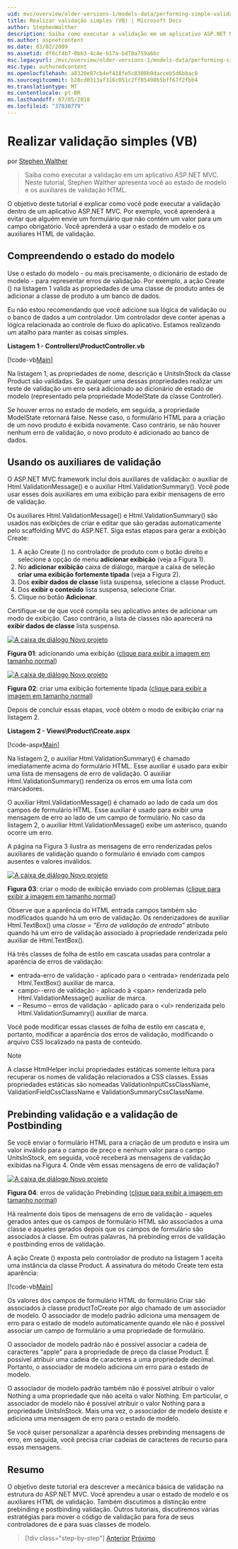 ```yaml
---
uid: mvc/overview/older-versions-1/models-data/performing-simple-validation-vb
title: Realizar validação simples (VB) | Microsoft Docs
author: StephenWalther
description: Saiba como executar a validação em um aplicativo ASP.NET MVC. Neste tutorial, Stephen Walther apresenta você ao estado de modelo e o auxiliar de validação HTML...
ms.author: aspnetcontent
ms.date: 03/02/2009
ms.assetid: df6cf4b7-0bb3-4c4e-b17a-bd78a759a6bc
msc.legacyurl: /mvc/overview/older-versions-1/models-data/performing-simple-validation-vb
msc.type: authoredcontent
ms.openlocfilehash: a8320e87cb4ef418fe5c8308b9dacceb5d6bbac8
ms.sourcegitcommit: b28cd0313af316c051c2ff8549865bff67f2fbb4
ms.translationtype: MT
ms.contentlocale: pt-BR
ms.lasthandoff: 07/05/2018
ms.locfileid: "37830779"
---
```

<a name="performing-simple-validation-vb"></a>Realizar validação simples (VB)
====================
por [Stephen Walther](https://github.com/StephenWalther)

> Saiba como executar a validação em um aplicativo ASP.NET MVC. Neste tutorial, Stephen Walther apresenta você ao estado de modelo e os auxiliares de validação HTML.


O objetivo deste tutorial é explicar como você pode executar a validação dentro de um aplicativo ASP.NET MVC. Por exemplo, você aprenderá a evitar que alguém envie um formulário que não contém um valor para um campo obrigatório. Você aprenderá a usar o estado de modelo e os auxiliares HTML de validação.

## <a name="understanding-model-state"></a>Compreendendo o estado do modelo

Use o estado do modelo - ou mais precisamente, o dicionário de estado de modelo - para representar erros de validação. Por exemplo, a ação Create () na listagem 1 valida as propriedades de uma classe de produto antes de adicionar a classe de produto a um banco de dados.


Eu não estou recomendando que você adicione sua lógica de validação ou o banco de dados a um controlador. Um controlador deve conter apenas a lógica relacionada ao controle de fluxo do aplicativo. Estamos realizando um atalho para manter as coisas simples.


**Listagem 1 - Controllers\ProductController.vb**

[!code-vb[Main](performing-simple-validation-vb/samples/sample1.vb)]

Na listagem 1, as propriedades de nome, descrição e UnitsInStock da classe Product são validadas. Se qualquer uma dessas propriedades realizar um teste de validação um erro será adicionado ao dicionário de estado de modelo (representado pela propriedade ModelState da classe Controller).

Se houver erros no estado de modelo, em seguida, a propriedade ModelState retornará false. Nesse caso, o formulário HTML para a criação de um novo produto é exibida novamente. Caso contrário, se não houver nenhum erro de validação, o novo produto é adicionado ao banco de dados.

## <a name="using-the-validation-helpers"></a>Usando os auxiliares de validação

O ASP.NET MVC framework inclui dois auxiliares de validação: o auxiliar de Html.ValidationMessage() e o auxiliar Html.ValidationSummary(). Você pode usar esses dois auxiliares em uma exibição para exibir mensagens de erro de validação.

Os auxiliares Html.ValidationMessage() e Html.ValidationSummary() são usados nas exibições de criar e editar que são geradas automaticamente pelo scaffolding MVC do ASP.NET. Siga estas etapas para gerar a exibição Create:

1. A ação Create () no controlador de produto com o botão direito e selecione a opção de menu **adicionar exibição** (veja a Figura 1).
2. No **adicionar exibição** caixa de diálogo, marque a caixa de seleção **criar uma exibição fortemente tipada** (veja a Figura 2).
3. Dos **exibir dados de classe** lista suspensa, selecione a classe Product.
4. Dos **exibir o conteúdo** lista suspensa, selecione Criar.
5. Clique no botão **Adicionar**.


Certifique-se de que você compila seu aplicativo antes de adicionar um modo de exibição. Caso contrário, a lista de classes não aparecerá na **exibir dados de classe** lista suspensa.


[![A caixa de diálogo Novo projeto](performing-simple-validation-vb/_static/image1.jpg)](performing-simple-validation-vb/_static/image1.png)

**Figura 01**: adicionando uma exibição ([clique para exibir a imagem em tamanho normal](performing-simple-validation-vb/_static/image2.png))


[![A caixa de diálogo Novo projeto](performing-simple-validation-vb/_static/image2.jpg)](performing-simple-validation-vb/_static/image3.png)

**Figura 02**: criar uma exibição fortemente tipada ([clique para exibir a imagem em tamanho normal](performing-simple-validation-vb/_static/image4.png))


Depois de concluir essas etapas, você obtém o modo de exibição criar na listagem 2.

**Listagem 2 - Views\Product\Create.aspx**

[!code-aspx[Main](performing-simple-validation-vb/samples/sample2.aspx)]

Na listagem 2, o auxiliar Html.ValidationSummary() é chamado imediatamente acima do formulário HTML. Esse auxiliar é usado para exibir uma lista de mensagens de erro de validação. O auxiliar Html.ValidationSummary() renderiza os erros em uma lista com marcadores.

O auxiliar Html.ValidationMessage() é chamado ao lado de cada um dos campos de formulário HTML. Esse auxiliar é usado para exibir uma mensagem de erro ao lado de um campo de formulário. No caso da listagem 2, o auxiliar Html.ValidationMessage() exibe um asterisco, quando ocorre um erro.

A página na Figura 3 ilustra as mensagens de erro renderizadas pelos auxiliares de validação quando o formulário é enviado com campos ausentes e valores inválidos.


[![A caixa de diálogo Novo projeto](performing-simple-validation-vb/_static/image3.jpg)](performing-simple-validation-vb/_static/image5.png)

**Figura 03**: criar o modo de exibição enviado com problemas ([clique para exibir a imagem em tamanho normal](performing-simple-validation-vb/_static/image6.png))


Observe que a aparência do HTML entrada campos também são modificados quando há um erro de validação. Os renderizadores de auxiliar Html.TextBox() uma *classe = "Erro de validação de entrada"* atributo quando há um erro de validação associado à propriedade renderizada pelo auxiliar de Html.TextBox().

Há três classes de folha de estilo em cascata usadas para controlar a aparência de erros de validação:

- entrada-erro de validação - aplicado para o &lt;entrada&gt; renderizada pelo Html.TextBox() auxiliar de marca.
- campo--erro de validação - aplicado à &lt;span&gt; renderizada pelo Html.ValidationMessage() auxiliar de marca.
- – Resumo – erros de validação - aplicado para o &lt;ul&gt; renderizada pelo Html.ValidationSumamry() auxiliar de marca.

Você pode modificar essas classes de folha de estilo em cascata e, portanto, modificar a aparência dos erros de validação, modificando o arquivo CSS localizado na pasta de conteúdo.

> [!NOTE] 
> 
> A classe HtmlHelper inclui propriedades estáticas somente leitura para recuperar os nomes de validação relacionados a CSS classes. Essas propriedades estáticas são nomeadas ValidationInputCssClassName, ValidationFieldCssClassName e ValidationSummaryCssClassName.


## <a name="prebinding-validation-and-postbinding-validation"></a>Prebinding validação e a validação de Postbinding

Se você enviar o formulário HTML para a criação de um produto e insira um valor inválido para o campo de preço e nenhum valor para o campo UnitsInStock, em seguida, você receberá as mensagens de validação exibidas na Figura 4. Onde vêm essas mensagens de erro de validação?


[![A caixa de diálogo Novo projeto](performing-simple-validation-vb/_static/image4.jpg)](performing-simple-validation-vb/_static/image7.png)

**Figura 04**: erros de validação Prebinding ([clique para exibir a imagem em tamanho normal](performing-simple-validation-vb/_static/image8.png))


Há realmente dois tipos de mensagens de erro de validação - aqueles gerados antes que os campos de formulário HTML são associados a uma classe e aqueles gerados depois que os campos de formulário são associados à classe. Em outras palavras, há prebinding erros de validação e postbinding erros de validação.

A ação Create () exposta pelo controlador de produto na listagem 1 aceita uma instância da classe Product. A assinatura do método Create tem esta aparência:

[!code-vb[Main](performing-simple-validation-vb/samples/sample3.vb)]

Os valores dos campos de formulário HTML do formulário Criar são associados à classe productToCreate por algo chamado de um associador de modelo. O associador de modelo padrão adiciona uma mensagem de erro para o estado de modelo automaticamente quando ele não é possível associar um campo de formulário a uma propriedade de formulário.

O associador de modelo padrão não é possível associar a cadeia de caracteres "apple" para a propriedade de preço da classe Product. É possível atribuir uma cadeia de caracteres a uma propriedade decimal. Portanto, o associador de modelo adiciona um erro para o estado de modelo.

O associador de modelo padrão também não é possível atribuir o valor Nothing a uma propriedade que não aceita o valor Nothing. Em particular, o associador de modelo não é possível atribuir o valor Nothing para a propriedade UnitsInStock. Mais uma vez, o associador de modelo desiste e adiciona uma mensagem de erro para o estado de modelo.

Se você quiser personalizar a aparência desses prebinding mensagens de erro, em seguida, você precisa criar cadeias de caracteres de recurso para essas mensagens.

## <a name="summary"></a>Resumo

O objetivo deste tutorial era descrever a mecânica básica de validação na estrutura do ASP.NET MVC. Você aprendeu a usar o estado de modelo e os auxiliares HTML de validação. Também discutimos a distinção entre prebinding e postbinding validação. Outros tutoriais, discutiremos várias estratégias para mover o código de validação para fora de seus controladores de e para suas classes de modelo.

> [!div class="step-by-step"]
> [Anterior](displaying-a-table-of-database-data-vb.md)
> [Próximo](validating-with-the-idataerrorinfo-interface-vb.md)
